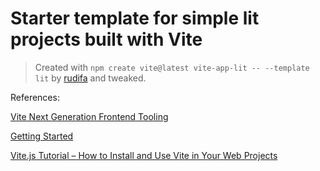 # Starter template for simple lit projects built with Vite

> Created with `npm create vite@latest vite-app-lit -- --template lit` by [rudifa](https://github.com/rudifa) and tweaked.

References:

[Vite
Next Generation Frontend Tooling](https://vitejs.dev/)

[Getting Started](https://vitejs.dev/guide/)

[Vite.js Tutorial – How to Install and Use Vite in Your Web Projects](https://www.freecodecamp.org/news/get-started-with-vite/)